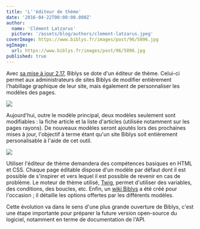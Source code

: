 ```yaml
---
title: 'L''éditeur de thème'
date: '2016-04-22T00:00:00.000Z'
author:
  name: 'Clément Latzarus'
  picture: '/assets/blog/authors/clement-latzarus.jpeg'
coverImage: https://www.biblys.fr/images/post/96/5896.jpg
ogImage:
  url: https://www.biblys.fr/images/post/96/5896.jpg
published: true
---
```


Avec [sa mise à jour 2.17](http://www.biblys.fr/biblys/changelog/2.17.0), Biblys se dote d&#039;un éditeur de thème. Celui-ci permet aux administrateurs de sites Biblys de modifier entièrement l&#039;habillage graphique de leur site, mais également de personnaliser les modèles des pages.

![](/biblys/media/blog/template-editor-1.png)

Aujourd&#039;hui, outre le modèle principal, deux modèles seulement sont modifiables : la fiche article et la liste d&#039;articles (utilisée notamment sur les pages rayons). De nouveaux modèles seront ajoutés lors des prochaines mises à jour, l&#039;objectif à terme étant qu&#039;un site Biblys soit entièrement personalisable à l&#039;aide de cet outil.

![](/biblys/media/blog/template-editor-2.png)

Utiliser l&#039;éditeur de thème demandera des compétences basiques en HTML et CSS. Chaque page éditable dispose d&#039;un modèle par défaut dont il est possible de s&#039;inspirer et vers lequel il est possible de revenir en cas de problème. Le moteur de thème utilisé, [Twig](http://twig.sensiolabs.org/doc/templates.html), permet d&#039;utiliser des variables, des conditions, des boucles, etc. Enfin, un [wiki Biblys](https://wiki.biblys.fr/) a été créé pour l&#039;occasion ; il détaille les options offertes par les différents modèles.

Cette évolution va dans le sens d&#039;une plus grande ouverture de Biblys, c&#039;est une étape importante pour préparer la future version open-source du logiciel, notamment en terme de documentation de l&#039;API.
